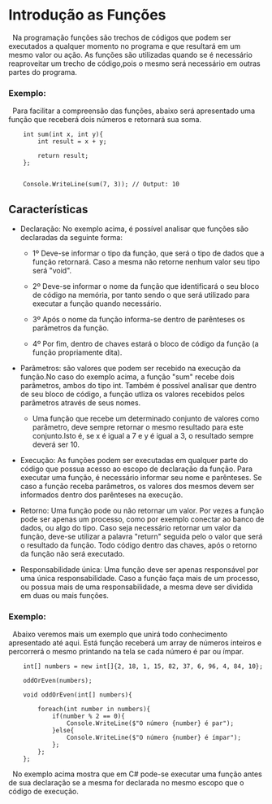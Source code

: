 # Introdução as Funções

&nbsp; Na programação funções são trechos de códigos que podem ser executados a qualquer momento no programa e que resultará em um mesmo valor ou ação. As funções são utilizadas quando se é necessário reaproveitar um trecho de código,pois o mesmo será necessário em outras partes do programa.

### Exemplo:

&nbsp; Para facilitar a compreensão das funções, abaixo será apresentado uma função que receberá dois números e retornará sua soma.

```
    int sum(int x, int y){
        int result = x + y;

        return result;
    };


    Console.WriteLine(sum(7, 3)); // Output: 10

```


## Características

* Declaração: No exemplo acima, é possível analisar que funções são declaradas da seguinte forma:
    - 1º Deve-se informar o tipo da função, que será o tipo de dados que a função retornará. Caso a mesma não retorne nenhum valor seu tipo será "void".
    
    - 2º Deve-se informar o nome da função que identificará o seu bloco de código na memória, por tanto sendo o que será utilizado para executar a função quando necessário.
    
    - 3º Após o nome da função informa-se dentro de parênteses os parâmetros da função.
    
    - 4º Por fim, dentro de chaves estará o bloco de código da função (a função propriamente dita).

* Parâmetros: são valores que podem ser recebido na execução da função.No caso do exemplo acima, a função "sum" recebe dois parâmetros, ambos do tipo int. Também é possível analisar que dentro de seu bloco de código, a função utliza os valores recebidos pelos parâmetros através de seus nomes. 

    - Uma função que recebe um determinado conjunto de valores como parâmetro, deve sempre retornar o mesmo resultado para este conjunto.Isto é, se x é igual a 7 e y é igual a 3, o resultado sempre deverá ser 10.

* Execução:  As funções podem ser executadas em qualquer parte do código que possua acesso ao escopo de declaração da função. Para executar uma função, é necessário informar seu nome e parênteses. Se caso a função receba parâmetros, os valores dos mesmos devem ser informados dentro dos parênteses na execução.

* Retorno: Uma função pode ou não retornar um valor. Por vezes a função pode ser apenas um processo, como por exemplo conectar ao banco de dados, ou algo do tipo. Caso seja necessário retornar um valor da função, deve-se utilizar a palavra "return" seguida pelo o valor que será o resultado da função. Todo código dentro das chaves, após o retorno da função não será executado.

* Responsabilidade única: Uma função deve ser apenas responsável por uma única responsabilidade. Caso a função faça mais de um processo, ou possua mais de uma responsabilidade, a mesma deve ser dividida em duas ou mais funções. 


### Exemplo:

&nbsp; Abaixo veremos mais um exemplo que unirá todo conhecimento apresentado até aqui. Está função receberá um array de números inteiros e percorrerá o mesmo printando na tela se cada número é par ou ímpar.

```
    int[] numbers = new int[]{2, 18, 1, 15, 82, 37, 6, 96, 4, 84, 10};

    oddOrEven(numbers);

    void oddOrEven(int[] numbers){
        
        foreach(int number in numbers){
            if(number % 2 == 0){
                Console.WriteLine($"O número {number} é par");
            }else{
                Console.WriteLine($"O número {number} é ímpar");
            };
        };
    };
```

&nbsp; No exemplo acima mostra que em C# pode-se executar uma função antes de sua declaração se a mesma for declarada no mesmo escopo que o código de execução.